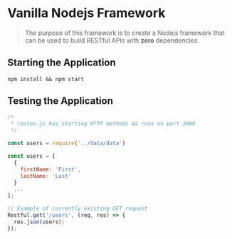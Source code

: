 # Vanilla Nodejs Framework

> The purpose of this framework is to create a Nodejs framework that can be used to build RESTful APIs with **zero** dependencies.

## Starting the Application

```
npm install && npm start
```

## Testing the Application

```javascript
/*
 * routes.js has starting HTTP methods && runs on port 3000
 */

const users = require('../data/data')

const users = [
  {
    firstName: 'First',
    lastName: 'Last'
  }
  ...
];

// Example of currently existing GET request
Restful.get('/users', (req, res) => {
  res.json(users);
});
```
